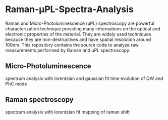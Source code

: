 # Raman-μPL-Spectra-Analysis

Raman and Micro-Photoluminescence (μPL) spectroscopy are powerful characterization technique providing many informations on the optical and electronic properties of the material. They are widely used techniques because they are non-destructives and have spatial resolution around 100nm. This repository contains the source code to analyze raw measurements performed by Raman and μPL spectroscopy.

## Micro-Photoluminescence
spectrum analysis with lorentzian and gaussian fit
time evolution of QW and PhC mode




## Raman spectroscopy
spectrum analysis with lorentzian fit
mapping of raman shift
